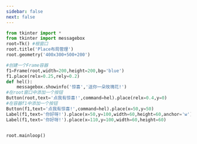 ```yaml
---
sidebar: false
next: false
---
```

<BlogInfo/>






```python
from tkinter import *
from tkinter import messagebox
root=Tk() #根窗口
root.title('Place布局管理')
root.geometry('400x300+500+200')

#创建一个Frame容器
f1=Frame(root,width=200,height=200,bg='blue')
f1.place(relx=0.25,rely=0.2)
def hel():
    messagebox.showinfo('惊喜','送你一朵玫瑰花!')
#在root窗口中添加一个按钮
Button(root,text='点我有惊喜!',command=hel).place(relx=0.4,y=0)
#在容器f1中添加一个按钮
Button(f1,text='点我有惊喜!',command=hel).place(x=50,y=50)
Label(f1,text='你好呀!').place(x=50,y=100,width=60,height=60,anchor='w')
Label(f1,text='你好呀!').place(x=110,y=100,width=60,height=60)


root.mainloop()
```






<ActionBox />
        
<style>#top-box {margin-top:0.5rem!important;}</style>